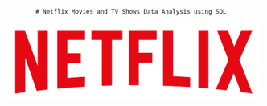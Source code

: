             # Netflix Movies and TV Shows Data Analysis using SQL
![Netflix Logo](https://github.com/chandum-04/Netflix-_sql_project/blob/main/Netflixlogo.png?raw=true)
